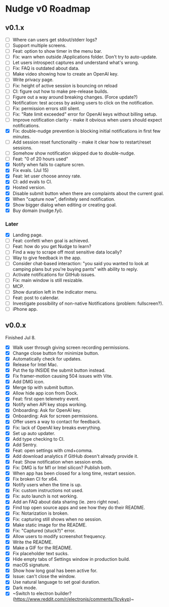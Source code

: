 # Nudge v0 Roadmap

## v0.1.x

- [ ] Where can users get stdout/stderr logs?
- [ ] Support multiple screens.
- [ ] Feat: option to show timer in the menu bar.
- [ ] Fix: warn when outside /Applications folder. Don't try to auto-update.
- [ ] Let users introspect captures and understand what's wrong.
- [ ] Fix: FAQ is outdated about data.
- [ ] Make video showing how to create an OpenAI key.
- [ ] Write privacy page.
- [ ] Fix: height of active session is bouncing on reload
- [ ] CI: figure out how to make pre-release builds.
- [ ] Figure out a way around breaking changes. (Force update?)
- [ ] Notification: test access by asking users to click on the notification.
- [ ] Fix: permission errors still silent.
- [ ] Fix: "Rate limit exceeded" error for OpenAI keys without billing setup.
- [ ] Improve notification clarity - make it obvious when users should expect notifications.
- [x] Fix: double-nudge prevention is blocking initial notifications in first few minutes.
- [ ] Add session reset functionality - make it clear how to restart/reset sessions.
- [ ] Somehow show notification skipped due to double-nudge.
- [ ] Feat: "0 of 20 hours used"
- [x] Notify when fails to capture scren.
- [x] Fix evals. (Jul 15)
- [x] Feat: let user choose annoy rate.
- [x] CI: add evals to CI.
- [x] Hosted version.
- [x] Disable submit button when there are complaints about the current goal.
- [x] When "capture now", definitely send notification.
- [x] Show bigger dialog when editing or creating goal.
- [x] Buy domain (nudge.fyi).

### Later

- [x] Landing page.
- [ ] Feat: confetti when goal is achieved.
- [ ] Feat: how do you get Nudge to learn?
- [ ] Find a way to scrape off most sensitive data locally?
- [ ] Way to give feedback in the app.
- [ ] Consider chat-based interaction: "you said you wanted to look at camping plans but you're buying pants" with ability to reply.
- [ ] Activate notifications for GitHub issues.
- [ ] Fix: main window is still resizable.
- [ ] MCP.
- [ ] Show duration left in the indicator menu.
- [ ] Feat: post to calendar.
- [ ] Investigate possibility of non-native Notifications (problem: fullscreen?).
- [ ] iPhone app.

## v0.0.x

Finished Jul 8.

- [x] Walk user through giving screen recording permissions.
- [x] Change close button for minimize button.
- [x] Automatically check for updates.
- [x] Release for Intel Mac.
- [x] Put the tip INSIDE the submit button instead.
- [x] Fix framer-motion causing 504 issues with Vite.
- [x] Add DMG icon.
- [x] Merge tip with submit button.
- [x] Allow hide app icon from Dock.
- [x] Feat: first open telemetry event.
- [x] Notify when API key stops working.
- [x] Onboarding: Ask for OpenAI key.
- [x] Onboarding: Ask for screen permissions.
- [x] Offer users a way to contact for feedback.
- [x] Fix: lack of OpenAI key breaks everything.
- [x] Set up auto updater.
- [x] Add type checking to CI.
- [x] Add Sentry.
- [x] Feat: open settings with cmd+comma.
- [x] Add download analytics if GitHub doesn't already provide it.
- [x] Feat: Show notification when session ends.
- [x] Fix: DMG is for M1 or Intel silicon? Publish both.
- [x] When app has been closed for a long time, restart session.
- [x] Fix broken CI for x64.
- [x] Notify users when the time is up.
- [x] Fix: custom instructions not used.
- [x] Fix: auto launch is not working.
- [x] Add an FAQ about data sharing (ie. zero right now).
- [x] Find top open source apps and see how they do their README.
- [x] Fix: Notarization is broken.
- [x] Fix: capturing still shows when no session.
- [x] Make static image for the README.
- [x] Fix: "Captured (stuck?)" error.
- [x] Allow users to modify screenshot frequency.
- [x] Write the README.
- [x] Make a GIF for the README.
- [x] Fix placeholder text sucks.
- [x] Hide empty tabs of Settings window in production build.
- [x] macOS signature.
- [x] Show how long goal has been active for.
- [x] Issue: can't close the window.
- [x] Use natural language to set goal duration.
- [x] Dark mode.
- [x] ~Switch to electron builder? (https://www.reddit.com/r/electronjs/comments/1lcykyp)~

